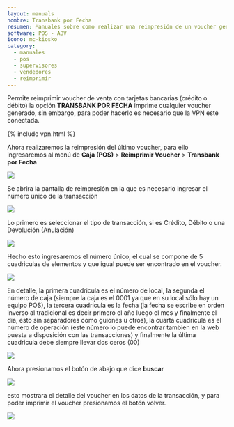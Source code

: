 ```yaml
---
layout: manuals
nombre: Transbank por Fecha
resumen: Manuales sobre como realizar una reimpresión de un voucher generado por el equipo POS en cualquier fecha.
software: POS - ABV
icono: mc-kiosko
category:
  - manuales
  - pos
  - supervisores
  - vendedores
  - reimprimir
---
```

Permite reimprimir voucher de venta con tarjetas bancarias (crédito o débito) la opción **TRANSBANK POR FECHA** imprime cualquier voucher generado, sin embargo, para poder hacerlo es necesario que la VPN este conectada.

{% include vpn.html %}

Ahora realizaremos la reimpresión del último voucher, para ello ingresaremos al menú de **Caja (POS)** > **Reimprimir Voucher** > **Transbank por Fecha**

<p class="centrado"><img src="{{site.baseurl}}/docs/pos/img/reimprimir/3.png"></p>

Se abrira la pantalla de reimpresión en la que es necesario ingresar el número único de la transacción

<p class="centrado"><img src="{{site.baseurl}}/docs/pos/img/reimprimir/4.png"></p>

Lo primero es seleccionar el tipo de transacción, si es Crédito, Débito o una Devolución (Anulación)

<p class="centrado"><img src="{{site.baseurl}}/docs/pos/img/reimprimir/11.png"></p>

Hecho esto ingresaremos el número único, el cual se compone de 5 cuadriculas de elementos y que igual puede ser encontrado en el voucher.

<p class="centrado"><img src="{{site.baseurl}}/docs/pos/img/reimprimir/12.png"></p>

En detalle, la primera cuadricula es el número de local, la segunda el número de caja (siempre la caja es el 0001 ya que en su local sólo hay un equipo POS), la tercera cuadricula es la fecha (la fecha se escribe en orden inverso al tradicional es decir primero el año luego el mes y finalmente el dia, esto sin separadores como guiones u otros), la cuarta cuadricula es el número de operación (este número lo puede encontrar tambien en la web puesta a disposición con las transacciones) y finalmente la última cuadricula debe siempre llevar dos ceros (00)

<p class="centrado"><img src="{{site.baseurl}}/docs/pos/img/reimprimir/9.png"></p>

Ahora presionamos el botón de abajo que dice **buscar**

<p class="centrado"><img src="{{site.baseurl}}/docs/pos/img/reimprimir/10.png"></p>

esto mostrara el detalle del voucher en los datos de la transacción, y para poder imprimir el voucher presionamos el botón volver.

<p class="centrado"><img src="{{site.baseurl}}/docs/pos/img/reimprimir/13.png"></p>
